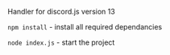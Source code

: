 Handler for discord.js version 13

`npm install` - install all required dependancies

`node index.js` - start the project